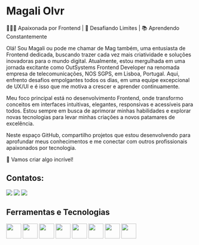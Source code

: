 # Magali Olvr

👩🏻‍💻 Apaixonada por Frontend | 🌟 Desafiando Limites | 📚 Aprendendo Constantemente

Olá! Sou  Magali ou pode me chamar de Mag também, uma entusiasta de Frontend dedicada, buscando trazer cada vez mais criatividade e soluções inovadoras para o mundo digital. Atualmente, estou mergulhada em uma jornada excitante como OutSystems Frontend Developer na renomada empresa de telecomunicações, NOS SGPS, em Lisboa, Portugal. Aqui, enfrento desafios empolgantes todos os dias, em uma equipe excepcional de UX/UI e é isso que me motiva a crescer e aprender continuamente.

Meu foco principal está no desenvolvimento Frontend, onde transformo conceitos em interfaces intuitivas, elegantes, responsivas e acessíveis para todos. Estou sempre em busca de aprimorar minhas habilidades e explorar novas tecnologias para levar minhas criações a novos patamares de excelência.

Neste espaço GitHub, compartilho projetos que estou desenvolvendo para aprofundar meus conhecimentos e me conectar com outros profissionais apaixonados por tecnologia.

🚀 Vamos criar algo incrível!

## Contatos:

<div>

<a href="https://www.instagram.com/ma__olvr/" target="_blank"><img loading="lazy" src="https://img.shields.io/badge/-Instagram-%23E4405F?style=for-the-badge&logo=instagram&logoColor=white" target="_blank"></a>
<a href = "mailto:maagali.oliveira@gmail.com"><img loading="lazy" src="https://img.shields.io/badge/Gmail-D14836?style=for-the-badge&logo=gmail&logoColor=white" target="_blank"></a>
<a href= "https://www.linkedin.com/in/magalideoliveira/" target="_blank"><img loading="lazy" src="https://img.shields.io/badge/-LinkedIn-%230077B5?style=for-the-badge&logo=linkedin&logoColor=white" target="_blank"></a>   
</div>

## Ferramentas e Tecnologias
<div style="display:inline_block" >
  <img padding-right="20" width="40" height="40" loading="lazy" src="https://cdn.jsdelivr.net/gh/devicons/devicon@latest/icons/css3/css3-original.svg"/>
  <img loading="lazy" src="https://cdn.jsdelivr.net/gh/devicons/devicon@latest/icons/html5/html5-original.svg" padding-right="20" width="40" height="40"/>
  <img loading="lazy" src="https://cdn.jsdelivr.net/gh/devicons/devicon@latest/icons/vscode/vscode-original.svg" padding-right="20" width="40" height="40"/>
  <img loading="lazy" src="https://cdn.jsdelivr.net/gh/devicons/devicon@latest/icons/sass/sass-original.svg" padding-right="20" width="40" height="40"/>
  <img loading="lazy" src="https://cdn.jsdelivr.net/gh/devicons/devicon@latest/icons/figma/figma-original.svg" padding-right="20" width="40" height="40"/>
  <img loading="lazy" src="https://cdn.jsdelivr.net/gh/devicons/devicon@latest/icons/git/git-original.svg" padding-right="20" width="40" height="40"/>
  <img loading="lazy" src="https://cdn.jsdelivr.net/gh/devicons/devicon@latest/icons/github/github-original.svg" padding-right="20" width="40" height="40"/>
  <img loading="lazy" src="https://cdn.jsdelivr.net/gh/devicons/devicon@latest/icons/gitlab/gitlab-original.svg" padding-right="20" width="40" height="40"/>
  
  

</div>
